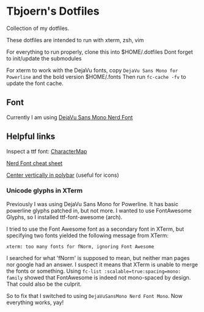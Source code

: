 # Tbjoern's Dotfiles

Collection of my dotfiles.

These dotfiles are intended to run with xterm, zsh, vim

For everything to run properly, clone this into $HOME/.dotfiles
Dont forget to init/update the submodules

For xterm to work with the DejaVu fonts, copy `DejaVu Sans Mono for Powerline` and the bold version $HOME/.fonts
Then run `fc-cache -fv` to update the font cache.

## Font

Currently I am using [DejaVu Sans Mono Nerd Font](https://github.com/ryanoasis/nerd-fonts/blob/master/patched-fonts/DejaVuSansMono/Regular/complete/DejaVu%20Sans%20Mono%20Nerd%20Font%20Complete%20Mono.ttf)

## Helpful links

Inspect a ttf font: [CharacterMap](http://mathew-kurian.github.io/CharacterMap/)

[Nerd Font cheat sheet](https://www.nerdfonts.com/cheat-sheet)

[Center vertically in polybar](https://github.com/polybar/polybar/issues/478) (useful for icons)

### Unicode glyphs in XTerm

Previously I was using DejaVu Sans Mono for Powerline. It has basic powerline glyphs patched in, but not more. I wanted to use FontAwesome Glyphs, so I installed ttf-font-awesome (arch). 

I tried to use the Font Awesome font as a secondary font in XTerm, but specifying two fonts yielded the following message from XTerm:
```
xterm: too many fonts for fNorm, ignoring Font Awesome
```
I searched for what 'fNorm' is supposed to mean, but neither man pages nor google had an answer. I suspect it means that XTerm is unable to merge the fonts or something.
Using `fc-list :scalable=true:spacing=mono: family` showed that FontAwesome is indeed not mono-spaced by design. That could also be the culprit.

So to fix that I switched to using `DejaVuSansMono Nerd Font Mono`. Now everything works, yay!
